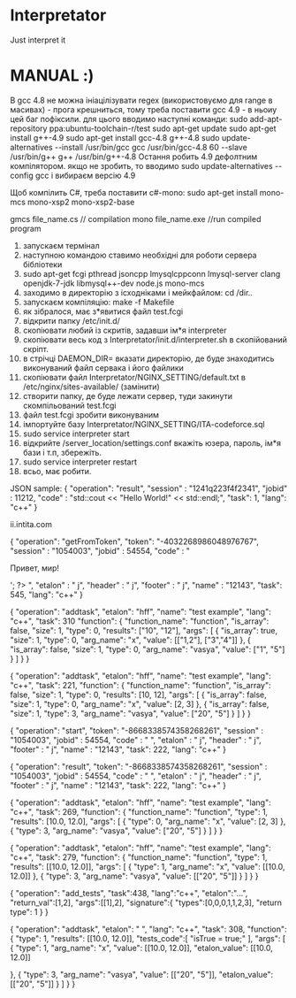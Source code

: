 # Interpretator
Just interpret it

# MANUAL :)
В gcc 4.8 не можна ініацілізувати regex (використовуємо для range в масивах) - прога крешниться, тому треба поставити
gcc 4.9 - в ньоиу цей баг пофіксили. для цього вводимо наступні команди: 
sudo add-apt-repository ppa:ubuntu-toolchain-r/test
sudo apt-get update
sudo apt-get install g++-4.9
sudo apt-get install gcc-4.8 g++-4.8
sudo update-alternatives --install /usr/bin/gcc gcc /usr/bin/gcc-4.8 60 --slave /usr/bin/g++ g++ /usr/bin/g++-4.8
Остання робить 4.9 дефолтним компілятором. якщо не зробить, то вводимо
sudo update-alternatives --config gcc
і вибираєм версію 4.9


Щоб компілить С#, треба поставити с#-mono:
sudo apt-get install mono-mcs mono-xsp2 mono-xsp2-base

gmcs file_name.cs // compilation
mono file_name.exe //run compiled program



1.	запускаєм термінал
2.	наступною командою ставимо необхідні для роботи сервера бібліотеки
3.	sudo apt-get fcgi pthread jsoncpp lmysqlcppconn lmysql-server clang openjdk-7-jdk libmysql++-dev node.js mono-mcs
4.	заходимо в директорію з ісходніками і мейкфайлом:  cd /dir..
5.	запускаєм компіляцію:	 make -f Makefile
6.	як зібралося, має з*явитися файл test.fcgi
7.	відкрити папку /etc/init.d/ 
8.	скопіювати любий із скритів, задавши ім*я interpreter
9.	скопіювати весь код з Interpretator/init.d/interpreter.sh в скопійований скріпт.
10.	в стрічці  DAEMON_DIR= вказати директорію, де буде знаходитись виконуваний файл сервака і його  файлики
11.	скопіювати файл Interpretator/NGINX_SETTING/default.txt в  /etc/nginx/sites-available/  (замінити)
12.	створити папку, де буде лежати сервер, туди закинути скомпільований test.fcgi
13.	файл  test.fcgi зробити виконуваним
14.	імпортуйте базу  Interpretator/NGINX_SETTING/ITA-codeforce.sql
15.	sudo service interpreter start
16.	відкрийте /server_location/settings.conf   вкажіть юзера, пароль, ім*я бази і т.п, збережіть.
17.	sudo service interpreter restart
18.	всьо, має робити.

JSON sample:
{
"operation": "result",
"session" : "1241q223f4f2341",
"jobid" : 11212,
"code" : "std::cout << \"Hello World!\" << std::endl;",
"task": 1,
"lang": "c++"
}

ii.intita.com

{
"operation": "getFromToken",
"token": "-4032268986048976767",
"session" : "1054003",
"jobid" : 54554,
"code" : "<html>
 <head>
  <title>Тестируем PHP</title>
 </head>
 <body>
 <?php echo '<p>Привет, мир!</p>'; ?>
 </body>
</html>",
"etalon" : " j",
"header" : " j",
"footer" : " j",
"name" : "12143",
"task": 545,
"lang": "c++"
}


{
"operation": "addtask",
  "etalon": "hff",
  "name": "test example",
  "lang": "c++",
  "task": 310
  "function": {
    "function_name": "function",
    "is_array": false,
    "size": 1,
    "type": 0,
    "results": ["10", "12"],
    "args": 	[
	{
      "is_array": true,
      "size": 1,
      "type": 0,
      "arg_name": "x",
      "value": [["1,2"], ["3","4"]]
    	},
	{
      "is_array": false,
      "size": 1,
      "type": 0,
      "arg_name": "vasya",
      "value": ["1", "5"]
    	}
		]
  }
}

{
"operation": "addtask",
  "etalon": "hff",
  "name": "test example",
  "lang": "c++",
  "task": 221,
  "function": {
    "function_name": "function",
    "is_array": false,
    "size": 1,
    "type": 0,
    "results": [10, 12],
    "args": 	[
	{
      "is_array": false,
      "size": 1,
      "type": 0,
      "arg_name": "x",
      "value": [2, 3]
    	},
	{
      "is_array": false,
      "size": 1,
      "type": 3,
      "arg_name": "vasya",
      "value": ["20", "5"]
    	}
		]
  }
}

{
"operation": "start",
"token": "-8668338574358268261",
"session" : "1054003",
"jobid" : 54554,
"code" : "
",
"etalon" : " j",
"header" : " j",
"footer" : " j",
"name" : "12143",
"task": 222,
"lang": "c++"
}

{
"operation": "result",
"token": "-8668338574358268261",
"session" : "1054003",
"jobid" : 54554,
"code" : "
",
"etalon" : " j",
"header" : " j",
"footer" : " j",
"name" : "12143",
"task": 222,
"lang": "c++"
}

{
"operation": "addtask",
  "etalon": "hff",
  "name": "test example",
  "lang": "c++",
  "task": 269,
  "function": {
    "function_name": "function",
    "type": 1,
    "results": [10.0, 12.0],
    "args": 	[
	{
      "type": 0,
      "arg_name": "x",
      "value": [2, 3]
    	},
	{
      "type": 3,
      "arg_name": "vasya",
      "value": ["20", "5"]
    	}
		]
  }
}

{
"operation": "addtask",
  "etalon": "hff",
  "name": "test example",
  "lang": "c++",
  "task": 279,
  "function": {
    "function_name": "function",
    "type": 1,
    "results": [[10.0, 12.0]],
    "args": 	[
	{
      "type": 1,
      "arg_name": "x",
      "value": [[10.0, 12.0]]
    	},
	{
      "type": 3,
      "arg_name": "vasya",
      "value": [["20", "5"]]
    	}
		]
  }
}

{
"operation": "add_tests",
"task":438,
"lang":"c++",
"etalon":"...",
"return_val":[1,2],
"args":[[1],2],
"signature":{
"types":[0,0,0,1,1,2,3],
"return type": 1
}
}

{
"operation": "addtask",
"etalon": " ",
"lang": "c++",
"task": 308,
"function": {
"type": 1,
"results": [[10.0, 12.0]],
"tests_code":[
	"isTrue = true;"
],
"args": [
{
"type": 1,
"arg_name": "x",
"value": [[10.0, 12.0]],
"etalon_value": [[10.0, 12.0]]

},
{
"type": 3,
"arg_name": "vasya",
"value": [["20", "5"]],
"etalon_value": [["20", "5"]]
}
]
}
}